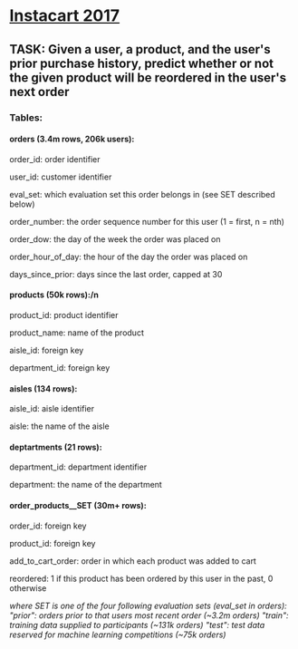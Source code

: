 # [Instacart 2017](https://www.kaggle.com/c/instacart-market-basket-analysis)

## TASK: Given a user, a product, and the user's prior purchase history, predict whether or not the given product will be reordered in the user's next order

### Tables:
#### orders (3.4m rows, 206k users):

order_id: order identifier

user_id: customer identifier

eval_set: which evaluation set this order belongs in (see SET described below)

order_number: the order sequence number for this user (1 = first, n = nth)

order_dow: the day of the week the order was placed on

order_hour_of_day: the hour of the day the order was placed on

days_since_prior: days since the last order, capped at 30

#### products (50k rows):/n

product_id: product identifier

product_name: name of the product

aisle_id: foreign key

department_id: foreign key

#### aisles (134 rows):

aisle_id: aisle identifier

aisle: the name of the aisle

#### deptartments (21 rows):

department_id: department identifier

department: the name of the department

#### order_products__SET (30m+ rows):

order_id: foreign key

product_id: foreign key

add_to_cart_order: order in which each product was added to cart

reordered: 1 if this product has been ordered by this user in the past, 0 otherwise

*where SET is one of the four following evaluation sets (eval_set in orders):
"prior": orders prior to that users most recent order (~3.2m orders)
"train": training data supplied to participants (~131k orders)
"test": test data reserved for machine learning competitions (~75k orders)*
